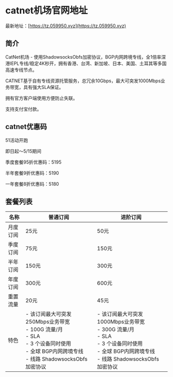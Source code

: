 # catnet机场官网地址

最新地址：[https://tz.059950.xyz](https://tz.059950.xyz)

## 简介

CatNet机场 - 使用ShadowsocksObfs加密协议，BGP内网跨境专线，全1倍率深港IEPL专线/稳定4K秒开，拥有香港、台湾、新加坡、日本、美国、土耳其等多国高速专线节点。

CATNET基于自有专线资源托管服务，总冗余10Gbps，最大可突发1000Mbps业务带宽，具有强大SLA保证。

拥有官方客户端使用方便防止失联。

支持支付宝付款。

## catnet优惠码

51活动开跑

即日起～5/15期间

季度套餐95折优惠码：5195

半年套餐9折优惠码：5190

一年套餐8折优惠码：5180

## 套餐列表

|名称|普通订阅|进阶订阅|
|----|----|----|
|月度订阅|25元|50元|
|季度订阅|75元|150元|
|半年订阅|150元|300元|
|年度订阅|300元|600元|
|重置流量|20元|45元|
|特色|- 该订阅最大可突发250Mbps业务带宽<br/>- 100G 流量/月<br/>- SLA<br/>- 3 个设备同时使用<br/>- 全球 BGP内网跨境专线<br/>- 线路 ShadowsocksObfs 加密协议|- 该订阅最大可突发1000Mbps业务带宽<br/>- 300G 流量/月<br/>- SLA<br/>- 3 个设备同时使用<br/>- 全球 BGP内网跨境专线<br/>- 线路 ShadowsocksObfs 加密协议|

